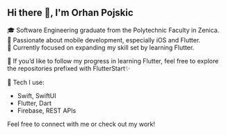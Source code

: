 ## Hi there 👋, I'm Orhan Pojskic

🎓 Software Engineering graduate from the Polytechnic Faculty in Zenica.  
📱 Passionate about mobile development, especially iOS and Flutter.  
🚀 Currently focused on expanding my skill set by learning Flutter.

👀 If you’d like to follow my progress in learning Flutter, feel free to explore the repositories prefixed with FlutterStart✨

🔧 Tech I use:
- Swift, SwiftUI
- Flutter, Dart
- Firebase, REST APIs

Feel free to connect with me or check out my work!

<!--
**Orhanko/Orhanko** is a ✨ _special_ ✨ repository because its `README.md` (this file) appears on your GitHub profile.

Here are some ideas to get you started:

- 🔭 I’m currently working on ...
- 🌱 I’m currently learning ...
- 👯 I’m looking to collaborate on ...
- 🤔 I’m looking for help with ...
- 💬 Ask me about ...
- 📫 How to reach me: ...
- 😄 Pronouns: ...
- ⚡ Fun fact: ...
-->
